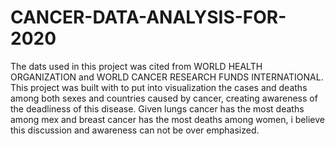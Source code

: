 # CANCER-DATA-ANALYSIS-FOR-2020
The dats used in this project was cited from WORLD HEALTH ORGANIZATION and WORLD CANCER RESEARCH FUNDS INTERNATIONAL.
This project was built with to put into visualization the cases and deaths among both sexes and countries caused by cancer, creating awareness of the deadliness of this disease.
Given lungs cancer has the most deaths among mex and breast cancer has the most deaths among women, i believe this discussion and awareness can not be over emphasized.
